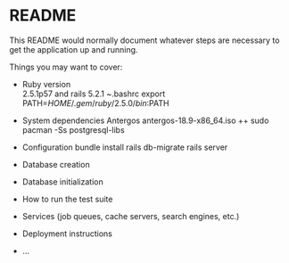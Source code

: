 # README

This README would normally document whatever steps are necessary to get the
application up and running.

Things you may want to cover:

* Ruby version  
    2.5.1p57 and rails 5.2.1
    ~.bashrc
    export PATH=$HOME/.gem/ruby/2.5.0/bin:$PATH

* System dependencies
    Antergos antergos-18.9-x86_64.iso ++
    sudo pacman -Ss postgresql-libs

* Configuration
    bundle install
    rails db-migrate
    rails server

* Database creation

* Database initialization

* How to run the test suite

* Services (job queues, cache servers, search engines, etc.)

* Deployment instructions

* ...
